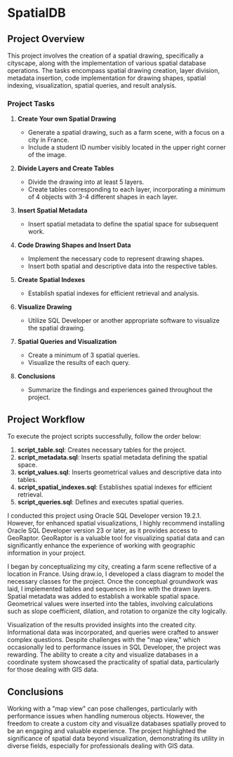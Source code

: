 # SpatialDB

## Project Overview

This project involves the creation of a spatial drawing, specifically a cityscape, along with the implementation of various spatial database operations. The tasks encompass spatial drawing creation, layer division, metadata insertion, code implementation for drawing shapes, spatial indexing, visualization, spatial queries, and result analysis.

### Project Tasks

1. **Create Your own Spatial Drawing**
   - Generate a spatial drawing, such as a farm scene, with a focus on a city in France.
   - Include a student ID number visibly located in the upper right corner of the image.

2. **Divide Layers and Create Tables**
   - Divide the drawing into at least 5 layers.
   - Create tables corresponding to each layer, incorporating a minimum of 4 objects with 3-4 different shapes in each layer.

3. **Insert Spatial Metadata**
   - Insert spatial metadata to define the spatial space for subsequent work.

4. **Code Drawing Shapes and Insert Data**
   - Implement the necessary code to represent drawing shapes.
   - Insert both spatial and descriptive data into the respective tables.

5. **Create Spatial Indexes**
   - Establish spatial indexes for efficient retrieval and analysis.

6. **Visualize Drawing**
   - Utilize SQL Developer or another appropriate software to visualize the spatial drawing.

7. **Spatial Queries and Visualization**
   - Create a minimum of 3 spatial queries.
   - Visualize the results of each query.

8. **Conclusions**
   - Summarize the findings and experiences gained throughout the project.

## Project Workflow

To execute the project scripts successfully, follow the order below:

1. **script_table.sql**: Creates necessary tables for the project.
2. **script_metadata.sql**: Inserts spatial metadata defining the spatial space.
3. **script_values.sql**: Inserts geometrical values and descriptive data into tables.
4. **script_spatial_indexes.sql**: Establishes spatial indexes for efficient retrieval.
5. **script_queries.sql**: Defines and executes spatial queries.

I conducted this project using Oracle SQL Developer version 19.2.1. However, for enhanced spatial visualizations, I highly recommend installing Oracle SQL Developer version 23 or later, as it provides access to GeoRaptor. GeoRaptor is a valuable tool for visualizing spatial data and can significantly enhance the experience of working with geographic information in your project.

I began by conceptualizing my city, creating a farm scene reflective of a location in France. Using draw.io, I developed a class diagram to model the necessary classes for the project. Once the conceptual groundwork was laid, I implemented tables and sequences in line with the drawn layers. Spatial metadata was added to establish a workable spatial space. Geometrical values were inserted into the tables, involving calculations such as slope coefficient, dilation, and rotation to organize the city logically.

Visualization of the results provided insights into the created city. Informational data was incorporated, and queries were crafted to answer complex questions. Despite challenges with the "map view," which occasionally led to performance issues in SQL Developer, the project was rewarding. The ability to create a city and visualize databases in a coordinate system showcased the practicality of spatial data, particularly for those dealing with GIS data.

## Conclusions

Working with a "map view" can pose challenges, particularly with performance issues when handling numerous objects. However, the freedom to create a custom city and visualize databases spatially proved to be an engaging and valuable experience. The project highlighted the significance of spatial data beyond visualization, demonstrating its utility in diverse fields, especially for professionals dealing with GIS data.

